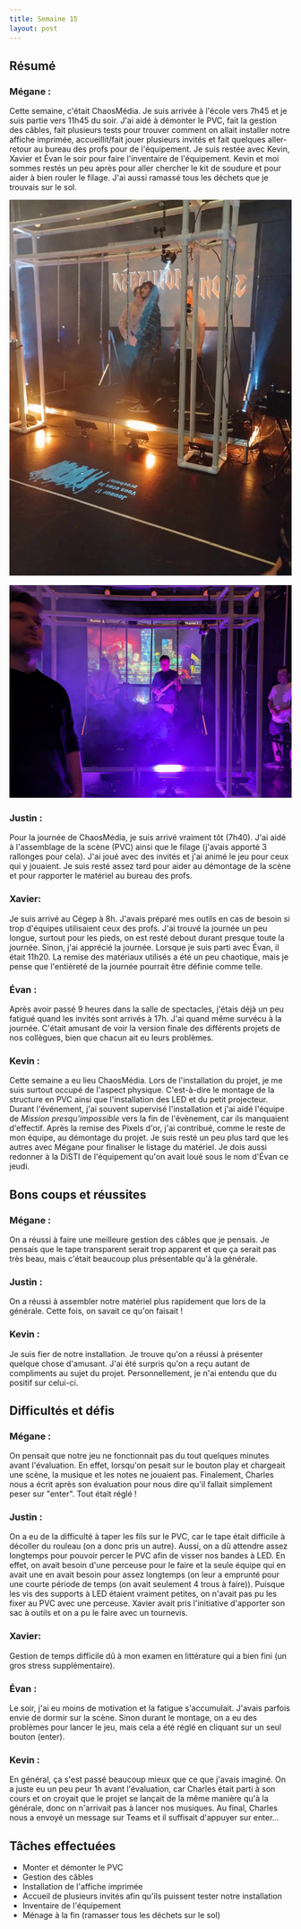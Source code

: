 ```yaml
---
title: Semaine 15
layout: post
---
```


## Résumé

### Mégane :

Cette semaine, c'était ChaosMédia. Je suis arrivée à l'école vers 7h45 et je suis partie vers 11h45 du soir. J'ai aidé à démonter le PVC, fait la gestion des câbles, fait plusieurs tests pour trouver comment on allait installer notre affiche imprimée, accueillit/fait jouer plusieurs invités et fait quelques aller-retour au bureau des profs pour de l'équipement. Je suis restée avec Kevin, Xavier et Évan le soir pour faire l'inventaire de l'équipement. Kevin et moi sommes restés un peu après pour aller chercher le kit de soudure et pour aider à bien rouler le filage. J'ai aussi ramassé tous les déchets que je trouvais sur le sol.

![ChaosMedia 1](../medias/ChaosMedia1.jpeg)

![ChaosMedia 2](../medias/ChaosMedia2.jpg)

### Justin :

Pour la journée de ChaosMédia, je suis arrivé vraiment tôt (7h40). J'ai aidé à l'assemblage de la scène (PVC) ainsi que le filage (j'avais apporté 3 rallonges pour cela). J'ai joué avec des invités et j'ai animé le jeu pour ceux qui y jouaient. Je suis resté assez tard pour aider au démontage de la scène et pour rapporter le matériel au bureau des profs.

### Xavier:

Je suis arrivé au Cégep à 8h. J'avais préparé mes outils en cas de besoin si trop d'équipes utilisaient ceux des profs. J'ai trouvé la journée un peu longue, surtout pour les pieds, on est resté debout durant presque toute la journée. Sinon, j'ai apprécié la journée. Lorsque je suis parti avec Évan, il était 11h20. La remise des matériaux utilisés a été un peu chaotique, mais je pense que l'entièreté de la journée pourrait être définie comme telle.

### Évan :

Après avoir passé 9 heures dans la salle de spectacles, j'étais déjà un peu fatigué quand les invités sont arrivés à 17h. J'ai quand même survécu à la journée. C'était amusant de voir la version finale des différents projets de nos collègues, bien que chacun ait eu leurs problèmes.

### Kevin :

Cette semaine a eu lieu ChaosMédia. Lors de l'installation du projet, je me suis surtout occupé de l'aspect physique. C'est-à-dire le montage de la structure en PVC ainsi que l'installation des LED et du petit projecteur. Durant l'événement, j'ai souvent supervisé l'installation et j'ai aidé l'équipe de _Mission presqu'impossible_ vers la fin de l'évènement, car ils manquaient d'effectif. Après la remise des Pixels d'or, j'ai contribué, comme le reste de mon équipe, au démontage du projet. Je suis resté un peu plus tard que les autres avec Mégane pour finaliser le listage du matériel. Je dois aussi redonner à la DiSTI de l'équipement qu'on avait loué sous le nom d'Évan ce jeudi.

## Bons coups et réussites

### Mégane :

On a réussi à faire une meilleure gestion des câbles que je pensais. Je pensais que le tape transparent serait trop apparent et que ça serait pas très beau, mais c'était beaucoup plus présentable qu'à la générale.

### Justin :

On a réussi à assembler notre matériel plus rapidement que lors de la générale. Cette fois, on savait ce qu'on faisait !

### Kevin :

Je suis fier de notre installation. Je trouve qu'on a réussi à présenter quelque chose d'amusant. J'ai été surpris qu'on a reçu autant de compliments au sujet du projet. Personnellement, je n'ai entendu que du positif sur celui-ci.

## Difficultés et défis

### Mégane :

On pensait que notre jeu ne fonctionnait pas du tout quelques minutes avant l'évaluation. En effet, lorsqu'on pesait sur le bouton play et chargeait une scène, la musique et les notes ne jouaient pas. Finalement, Charles nous a écrit après son évaluation pour nous dire qu'il fallait simplement peser sur "enter". Tout était réglé !

### Justin :

On a eu de la difficulté à taper les fils sur le PVC, car le tape était difficile à décoller du rouleau (on a donc pris un autre). Aussi, on a dû attendre assez longtemps pour pouvoir percer le PVC afin de visser nos bandes à LED. En effet, on avait besoin d'une perceuse pour le faire et la seule équipe qui en avait une en avait besoin pour assez longtemps (on leur a emprunté pour une courte période de temps (on avait seulement 4 trous à faire)). Puisque les vis des supports à LED étaient vraiment petites, on n'avait pas pu les fixer au PVC avec une perceuse. Xavier avait pris l'initiative d'apporter son sac à outils et on a pu le faire avec un tournevis.

### Xavier:

Gestion de temps difficile dû à mon examen en littérature qui a bien fini (un gros stress supplémentaire).

### Évan :

Le soir, j'ai eu moins de motivation et la fatigue s'accumulait. J'avais parfois envie de dormir sur la scène. Sinon durant le montage, on a eu des problèmes pour lancer le jeu, mais cela a été réglé en cliquant sur un seul bouton (enter).

### Kevin :

En général, ça s'est passé beaucoup mieux que ce que j'avais imaginé. On a juste eu un peu peur 1h avant l'évaluation, car Charles était parti à son cours et on croyait que le projet se lançait de la même manière qu'à la générale, donc on n'arrivait pas à lancer nos musiques. Au final, Charles nous a envoyé un message sur Teams et il suffisait d'appuyer sur enter...

## Tâches effectuées

- Monter et démonter le PVC
- Gestion des câbles
- Installation de l'affiche imprimée
- Accueil de plusieurs invités afin qu'ils puissent tester notre installation
- Inventaire de l'équipement
- Ménage à la fin (ramasser tous les déchets sur le sol)
